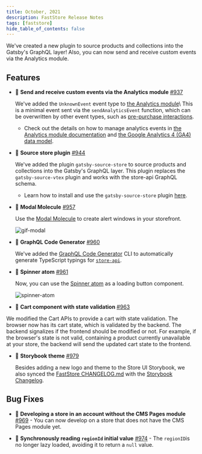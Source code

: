 ```yaml
---
title: October, 2021
description: FastStore Release Notes
tags: [faststore]
hide_table_of_contents: false
---
```


We've created a new plugin to source products and collections into the Gatsby's GraphQL layer! Also, you can now send and receive custom events via the Analytics module.

<!--truncate-->

## Features

- 🚀 **Send and receive custom events via the Analytics module** [#937](https://github.com/vtex/faststore/pull/937)

  We've added the `UnknownEvent` event type to [the Analytics module](https://github.com/vtex/faststore/tree/master/packages/store-sdk/docs/analytics)\ This is a minimal event sent via the `sendAnalyticsEvent` function, which can be overwritten by other event types, such as [pre-purchase interactions](https://developers.google.com/analytics/devguides/collection/ga4/ecommerce?client_type=gtag#pre-purchase_interactions).

  - Check out the details on how to manage analytics events in [the Analytics module documentation](https://github.com/vtex/faststore/tree/master/packages/store-sdk/docs/analytics) and [the Google Analytics 4 (GA4) data model](https://developers.google.com/analytics/devguides/collection/ga4/reference/events).

- 🚀 **Source store plugin** [#944](https://github.com/vtex/faststore/pull/944)

  We've added the plugin `gatsby-source-store` to source products and collections into the Gatsby's GraphQL layer. This plugin replaces the `gatsby-source-vtex` plugin and works with the store-api GraphQL schema.

  - Learn how to install and use the `gatsby-source-store` plugin [ here](https://github.com/vtex/faststore/tree/master/packages/gatsby-source-store).

- 🚀 **Modal Molecule** [#957](https://github.com/vtex/faststore/pull/957)

  Use the [Modal Molecule](https://storeui.netlify.app/?path=/docs/molecules-modal--modal) to create alert windows in your storefront.

  ![gif-modal](https://user-images.githubusercontent.com/67270558/136008113-42f3722d-f82d-4b3f-bbe7-eaee04cb927f.gif)

- 🚀 **GraphQL Code Generator** [#960](https://github.com/vtex/faststore/pull/960)

  We've added the [GraphQL Code Generator](https://www.graphql-code-generator.com/) CLI to automatically generate TypeScript typings for [`store-api`](https://github.com/vtex/faststore/tree/master/packages/store-api).

- 🚀 **Spinner atom** [#961](https://github.com/vtex/faststore/pull/961)

  Now, you can use the [Spinner atom](https://storeui.netlify.app/?path=/story/getting-started-welcome--welcome) as a loading button component.

  ![spinner-atom](https://user-images.githubusercontent.com/67270558/136010637-02d1608f-2de6-48f2-8678-50d9275cc390.gif)

- 🚀 **Cart component with state validation** [#963](https://github.com/vtex/faststore/pull/963)

We modified the Cart APIs to provide a cart with state validation. The browser now has its cart state, which is validated by the backend. The backend signalizes if the frontend should be modified or not. For example, if the browser's state is not valid, containing a product currently unavailable at your store, the backend will send the updated cart state to the frontend.

- 🚀 **Storybook theme** [#979](https://github.com/vtex/faststore/pull/979)

  Besides adding a new logo and theme to the Store UI Storybook, we also synced the [FastStore CHANGELOG.md](https://github.com/vtex/faststore/blob/master/CHANGELOG.md) with the [Storybook Changelog](https://storeui.netlify.app/?path=/story/releases-changelog--page).

## Bug Fixes

- 🐛 **Developing a store in an account without the CMS Pages module** [#969](https://github.com/vtex/faststore/pull/969) - You can now develop on a store that does not have the CMS Pages module yet.

- 🐛 **Synchronously reading `regionId` initial value** [#974](https://github.com/vtex/faststore/pull/974) - The `regionID`is no longer lazy loaded, avoiding it to return a `null` value.
